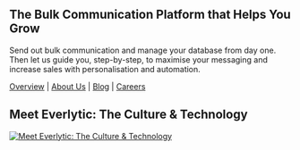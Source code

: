 ## The Bulk Communication Platform that Helps You Grow

Send out bulk communication and manage your database from day one. Then let us guide you, step-by-step, to maximise your messaging and increase sales with personalisation and automation.

[Overview](https://www.everlytic.com/all-features/) | [About Us](https://www.everlytic.com/about-us/) | [Blog](https://www.everlytic.com/category/blog/) | [Careers](https://www.everlytic.com/careers/)

## Meet Everlytic: The Culture & Technology
[![Meet Everlytic: The Culture & Technology](https://img.youtube.com/vi/aV9y0yuq0hs/0.jpg)](https://www.youtube.com/watch?v=aV9y0yuq0hs)
